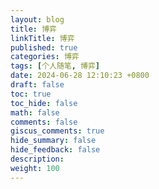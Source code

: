 ```yaml
---
layout: blog
title: 博弈
linkTitle: 博弈
published: true
categories: 博弈
tags: [个人随笔, 博弈]
date: 2024-06-28 12:10:23 +0800
draft: false
toc: true
toc_hide: false
math: false
comments: false
giscus_comments: true
hide_summary: false
hide_feedback: false
description:
weight: 100
---
```

